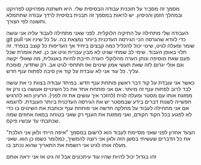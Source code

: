 מסמך זה מסביר על תוכנית עבודה הבסיסית שלי. היא תשתנה מפרויקט לפרויקט ובמהלך הזמן והניסיון. 
יש לראות במסמך זה תבנית בסיסית לרדך עבודה שתתמלא ותשונה לפי הצורך.

העבודה שלי מתחילה על התיקיה הלוקלית.
לפני שאני מתחילה לעבוד עליה אני עושה git pull כדי לוודא שהגרסה הכי הגירסה העדכנית ביותר נמצאת בה. 
על כל שיניו אני שומר ומעלה לגיט, שינוי יכול להכליל כמה קבצים ביחיד אך העדיפות כל קוצב בנפרד. זה תלוי באופן העבוד. 
שימי לב שמתי שגיט לא מבין עברית וגיט אב כן. זאת אומרת שכל פעם שאת מוסיפה ונותן הערה מהלוקלי הערה חייבת להיות באנגלית, 
מה שאולי יקשה וגם אולי יגרום לזה שאת תעשי אמון שינוים ואז תתחפי לגיט אב. רק שתדעי, סומכת עליך. 
כל עוד אני לא עובדת על קוד אין סיבה לפתוח ענף חדש.

כאשר אני עובדת על קוד דבר ראשון פותחת ענף חדש. במיחד עבודה בצוות כי את עושה לבד לרוב לפתוח ענף זה מיותר.
אם אני פותחת אחד את כל השינויים אעושה בו ורק אז ממזגת אותו עם מסטר ומעלה לגית (להזכר איך עושים את זה לפני). 
הרעיון הוא להרגיש חפשייה לשנות דברים בידע שבמסטר יש את הגירסה העדכנית ביותר העובדת. 
לדוגמא אם אני מתחילה לעבוד על מחלקה חדשה אני פותחת ענף וכותבת את השינוים בו כדי לא לפגוע בכל הקוד הקודם, 
ואני ממזגת את הענף רק שאני בטוחה במאה אחוזים שמה שכתבתי עד עכשיו פיקס.

הצעד אחרון לפני שאני מסיימת לעבוד הוא לרשום במסמך "איפה הייתי ולאן אני הולכת" את כל הדברים שעשיתי בסשן הזה ולאן אני רוצה להמשיך, 
כמלומר כשמו כן הוא. שאני מעלה אותו לגיט אני רושמת את התאריך שהוא נכתב בו.

זהו בגדול יכול להיות שהיו עוד עיתכונים אבל זה גיט אז אני יראה אותם

